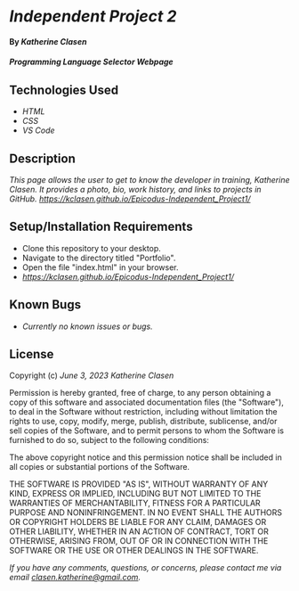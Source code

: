 # _Independent Project 2_

#### By _**Katherine Clasen**_

#### _Programming Language Selector Webpage_

## Technologies Used

* _HTML_
* _CSS_
* _VS Code_


## Description

_This page allows the user to get to know the developer in training, Katherine Clasen. It provides a photo, bio, work history, and links to projects in GitHub. https://kclasen.github.io/Epicodus-Independent_Project1/_

## Setup/Installation Requirements

* Clone this repository to your desktop.
* Navigate to the directory titled "Portfolio".
* Open the file "index.html" in your browser. 
* _https://kclasen.github.io/Epicodus-Independent_Project1/_


## Known Bugs

* _Currently no known issues or bugs._

## License

Copyright (c) _June 3, 2023_ _Katherine Clasen_

Permission is hereby granted, free of charge, to any person obtaining a copy
of this software and associated documentation files (the "Software"), to deal
in the Software without restriction, including without limitation the rights
to use, copy, modify, merge, publish, distribute, sublicense, and/or sell
copies of the Software, and to permit persons to whom the Software is
furnished to do so, subject to the following conditions:

The above copyright notice and this permission notice shall be included in all
copies or substantial portions of the Software.

THE SOFTWARE IS PROVIDED "AS IS", WITHOUT WARRANTY OF ANY KIND, EXPRESS OR
IMPLIED, INCLUDING BUT NOT LIMITED TO THE WARRANTIES OF MERCHANTABILITY,
FITNESS FOR A PARTICULAR PURPOSE AND NONINFRINGEMENT. IN NO EVENT SHALL THE
AUTHORS OR COPYRIGHT HOLDERS BE LIABLE FOR ANY CLAIM, DAMAGES OR OTHER
LIABILITY, WHETHER IN AN ACTION OF CONTRACT, TORT OR OTHERWISE, ARISING FROM,
OUT OF OR IN CONNECTION WITH THE SOFTWARE OR THE USE OR OTHER DEALINGS IN THE
SOFTWARE.

_If you have any comments, questions, or concerns, please contact me via email clasen.katherine@gmail.com._